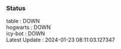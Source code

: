 ### Status


table : DOWN  
hogwarts : DOWN  
icy-bot : DOWN  
Latest Update : 2024-01-23 08:11:03.127347
